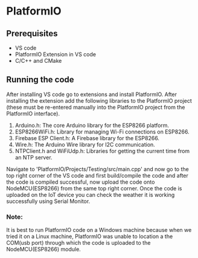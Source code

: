 # PlatformIO
## Prerequisites
- VS code
- PlatformIO Extension in VS code
- C/C++ and CMake
## Running the code
After installing VS code go to extensions and install PlatformIO. After installing the extension add the following libraries to the PlatformIO project (these must be re-entered manually into the PlatformIO project from the PlatformIO interface).

1. Arduino.h: The core Arduino library for the ESP8266 platform.
2. ESP8266WiFi.h: Library for managing Wi-Fi connections on ESP8266.
3. Firebase ESP Client.h: A Firebase library for the ESP8266.
4. Wire.h: The Arduino Wire library for I2C communication.
5. NTPClient.h and WiFiUdp.h: Libraries for getting the current time from an NTP server.

Navigate to <bold>'PlatformIO/Projects/Testing/src/main.cpp'</bold> and now go to the top right corner of the VS code and first build/compile the code and after the code is compiled successful, now upload the code onto NodeMCU(ESP8266) from the same top right corner. Once the code is uploaded on the IoT device you can check the weather it is working successfully using Serial Monitor.
### Note: 
It is best to run PlatformIO code on a Windows machine because when we tried it on a Linux machine, PlatformIO was unable to location a the COM(usb port) through which the code is uploaded to the NodeMCU(ESP8266) module.
